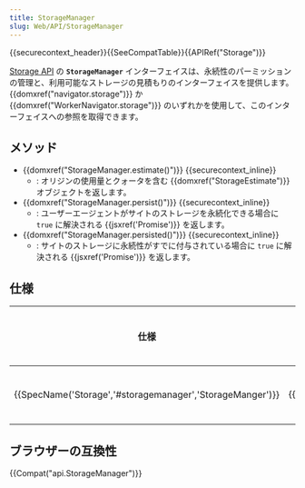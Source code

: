 ```yaml
---
title: StorageManager
slug: Web/API/StorageManager
---
```

{{securecontext_header}}{{SeeCompatTable}}{{APIRef("Storage")}}

[Storage API](/ja/docs/Web/API/Storage_API) の **`StorageManager`** インターフェイスは、永続性のパーミッションの管理と、利用可能なストレージの見積もりのインターフェイスを提供します。{{domxref("navigator.storage")}} か {{domxref("WorkerNavigator.storage")}} のいずれかを使用して、このインターフェイスへの参照を取得できます。

## メソッド

- {{domxref("StorageManager.estimate()")}} {{securecontext_inline}}
  - : オリジンの使用量とクォータを含む {{domxref("StorageEstimate")}} オブジェクトを返します。
- {{domxref("StorageManager.persist()")}} {{securecontext_inline}}
  - : ユーザーエージェントがサイトのストレージを永続化できる場合に `true` に解決される {{jsxref('Promise')}} を返します。
- {{domxref("StorageManager.persisted()")}} {{securecontext_inline}}
  - : サイトのストレージに永続性がすでに付与されている場合に `true` に解決される {{jsxref('Promise')}} を返します。

## 仕様

| 仕様                                                                         | 状態                         | コメント |
| ---------------------------------------------------------------------------- | ---------------------------- | -------- |
| {{SpecName('Storage','#storagemanager','StorageManger')}} | {{Spec2('Storage')}} | 初期定義 |

## ブラウザーの互換性

{{Compat("api.StorageManager")}}

